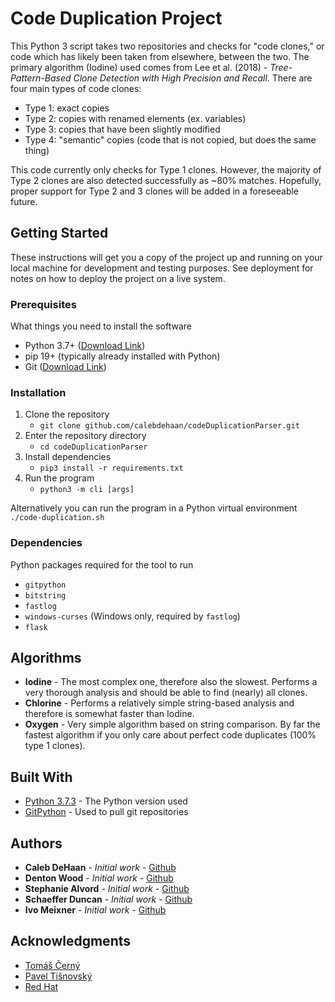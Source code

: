 # Code Duplication Project

This Python 3 script takes two repositories and checks for "code clones," or code which has likely been taken from elsewhere, between the two. The primary algorithm (Iodine) used comes from Lee et al. (2018) - *Tree-Pattern-Based Clone Detection with High Precision and Recall*. There are four main types of code clones:

- Type 1: exact copies
- Type 2: copies with renamed elements (ex. variables)
- Type 3: copies that have been slightly modified
- Type 4: "semantic" copies (code that is not copied, but does the same thing)

This code currently only checks for Type 1 clones.
However, the majority of Type 2 clones are also detected successfully as ~80% matches.
Hopefully, proper support for Type 2 and 3 clones will be added in a foreseeable future.

## Getting Started

These instructions will get you a copy of the project up and running on your local machine for development and testing purposes. See deployment for notes on how to deploy the project on a live system.

### Prerequisites

What things you need to install the software

- Python 3.7+ ([Download Link](https://www.python.org/downloads/))
- pip 19+ (typically already installed with Python)
- Git ([Download Link](https://git-scm.com/downloads))

### Installation

1. Clone the repository
   - `git clone github.com/calebdehaan/codeDuplicationParser.git`
2. Enter the repository directory
   - `cd codeDuplicationParser`
3. Install dependencies
   - `pip3 install -r requirements.txt`
4. Run the program
   - `python3 -m cli [args]`

Alternatively you can run the program in a Python virtual environment
`./code-duplication.sh`

### Dependencies

Python packages required for the tool to run

- `gitpython`
- `bitstring`
- `fastlog`
- `windows-curses` (Windows only, required by `fastlog`)
- `flask`

## Algorithms

- **Iodine** - The most complex one, therefore also the slowest. Performs a very thorough analysis and should be able to find (nearly) all clones.
- **Chlorine** - Performs a relatively simple string-based analysis and therefore is somewhat faster than Iodine.
- **Oxygen** - Very simple algorithm based on string comparison. By far the fastest algorithm if you only care about perfect code duplicates (100% type 1 clones).

## Built With

- [Python 3.7.3](https://www.python.org/downloads/release/python-373/) - The Python version used
- [GitPython](https://gitpython.readthedocs.io/en/stable/) - Used to pull git repositories

## Authors

- **Caleb DeHaan** - *Initial work* - [Github](https://github.com/calebdehaan)
- **Denton Wood** - *Initial work* - [Github](https://github.com/dentonmwood)
- **Stephanie Alvord** - *Initial work* - [Github](https://github.com/ST3PHANI3)
- **Schaeffer Duncan** - *Initial work* - [Github](https://github.com/SchaefferDuncan)
- **Ivo Meixner** - *Initial work* - [Github](https://github.com/natiiix)

## Acknowledgments

- [Tomáš Černý](https://cs.baylor.edu/~cerny/)
- [Pavel Tišnovský](https://github.com/tisnik)
- [Red Hat](https://www.redhat.com/en)
